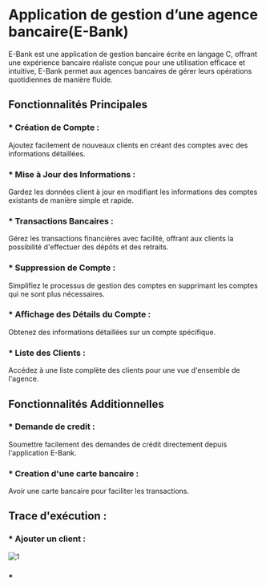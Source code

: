 # Application de gestion d’une agence bancaire(E-Bank)

E-Bank est une application de gestion bancaire écrite en langage C, offrant une expérience bancaire réaliste conçue pour une utilisation efficace et intuitive, E-Bank permet aux agences bancaires de gérer leurs opérations quotidiennes de manière fluide.

## Fonctionnalités Principales
### * Création de Compte :
Ajoutez facilement de nouveaux clients en créant des comptes avec des informations détaillées.

### * Mise à Jour des Informations : 
Gardez les données client à jour en modifiant les informations des comptes existants de manière simple et rapide.

### * Transactions Bancaires : 
Gérez les transactions financières avec facilité, offrant aux clients la possibilité d'effectuer des dépôts et des retraits.

### * Suppression de Compte : 
Simplifiez le processus de gestion des comptes en supprimant les comptes qui ne sont plus nécessaires.

### * Affichage des Détails du Compte :
Obtenez des informations détaillées sur un compte spécifique.

### * Liste des Clients :
Accédez à une liste complète des clients pour une vue d'ensemble de l'agence.


## Fonctionnalités Additionnelles 
### * Demande de credit : 
Soumettre facilement des demandes de crédit directement depuis l'application E-Bank.

### * Creation d'une carte bancaire :
Avoir une carte bancaire pour faciliter les transactions.


## Trace d'exécution : 
### * Ajouter un client : 
![1](https://github.com/yasminech17/chamkhiyasmine17/assets/154800060/f48467c7-2548-4ff4-991c-1d9fb1088af4)


### * 














